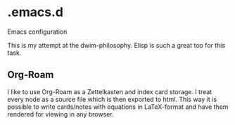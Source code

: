 # .emacs.d
Emacs configuration

This is my attempt at the dwim-philosophy. Elisp is such a great too for this task.

## Org-Roam
I like to use Org-Roam as a Zettelkasten and index card storage. I treat every node as a source file which is then exported to html. This way it is possible to write cards/notes with equations in LaTeX-format and have them rendered for viewing in any browser.
